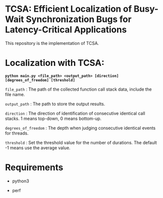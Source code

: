 # TCSA: Efficient Localization of Busy-Wait Synchronization Bugs for Latency-Critical Applications

This repository is the implementation of TCSA. 


# Localization with TCSA:

**`python main.py <file_path> <output_path> [direction] [degrees_of_freedom] [threshold]`**


`file_path` : The path of the collected function call stack data, include the file name.

`output_path` : The path to store the output results.

` direction ` : The direction of identification of consecutive identical call stacks. 1 means top-down, 0 means bottom-up.

`degrees_of_freedom` : The depth when judging consecutive identical events for threads. 

` threshold ` : Set the threshold value for the number of durations. The default -1 means use the average value.


# Requirements

- python3

- perf
